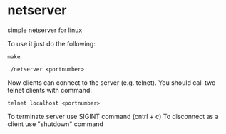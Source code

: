 # netserver
simple netserver for linux

To use it just do the following:

```
make
```

```
./netserver <portnumber>
```

Now clients can connect to the server (e.g. telnet). You should call two telnet clients with command:

```
telnet localhost <portnumber>
```

To terminate server use SIGINT command (cntrl + c)
To disconnect as a client use "shutdown" command

